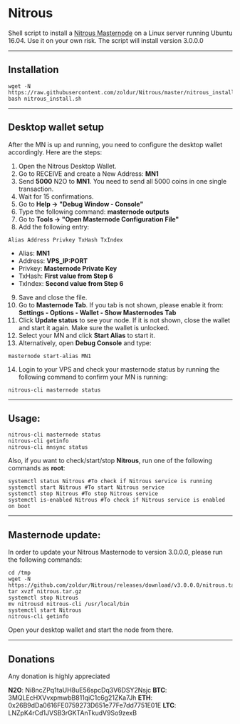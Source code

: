 # Nitrous
Shell script to install a [Nitrous Masternode](https://) on a Linux server running Ubuntu 16.04. Use it on your own risk.
The script will install version 3.0.0.0
***

## Installation
```
wget -N https://raw.githubusercontent.com/zoldur/Nitrous/master/nitrous_install.sh
bash nitrous_install.sh
```
***

## Desktop wallet setup

After the MN is up and running, you need to configure the desktop wallet accordingly. Here are the steps:
1. Open the Nitrous Desktop Wallet.
2. Go to RECEIVE and create a New Address: **MN1**
3. Send **5000** N2O to **MN1**. You need to send all 5000 coins in one single transaction.
4. Wait for 15 confirmations.
5. Go to **Help -> "Debug Window - Console"**
6. Type the following command: **masternode outputs**
7. Go to  **Tools -> "Open Masternode Configuration File"**
8. Add the following entry:
```
Alias Address Privkey TxHash TxIndex
```
* Alias: **MN1**
* Address: **VPS_IP:PORT**
* Privkey: **Masternode Private Key**
* TxHash: **First value from Step 6**
* TxIndex:  **Second value from Step 6**
9. Save and close the file.
10. Go to **Masternode Tab**. If you tab is not shown, please enable it from: **Settings - Options - Wallet - Show Masternodes Tab**
11. Click **Update status** to see your node. If it is not shown, close the wallet and start it again. Make sure the wallet is unlocked.
12. Select your MN and click **Start Alias** to start it.
13. Alternatively, open **Debug Console** and type:
```
masternode start-alias MN1
```
14. Login to your VPS and check your masternode status by running the following command to confirm your MN is running:
```
nitrous-cli masternode status
```
***

## Usage:
```
nitrous-cli masternode status
nitrous-cli getinfo
nitrous-cli mnsync status
```
Also, if you want to check/start/stop **Nitrous**, run one of the following commands as **root**:

```
systemctl status Nitrous #To check if Nitrous service is running
systemctl start Nitrous #To start Nitrous service
systemctl stop Nitrous #To stop Nitrous service
systemctl is-enabled Nitrous #To check if Nitrous service is enabled on boot
```
***

## Masternode update:
In order to update your Nitrous Masternode to version 3.0.0.0, please run the following commands:
```
cd /tmp
wget -N https://github.com/zoldur/Nitrous/releases/download/v3.0.0.0/nitrous.tar.gz
tar xvzf nitrous.tar.gz
systemctl stop Nitrous
mv nitrousd nitrous-cli /usr/local/bin
systemctl start Nitrous
nitrous-cli getinfo
```
Open your desktop wallet and start the node from there.
***

## Donations

Any donation is highly appreciated

**N2O**: Ni8ncZPq1taUH8uE56spcDq3V6DSY2Nsjc
**BTC**: 3MQLEcHXVvxpmwbB811qiC1c6g21ZKa7Jh
**ETH**: 0x26B9dDa0616FE0759273D651e77Fe7dd7751E01E
**LTC**: LNZpK4rCd1JVSB3rGKTAnTkudV9So9zexB
